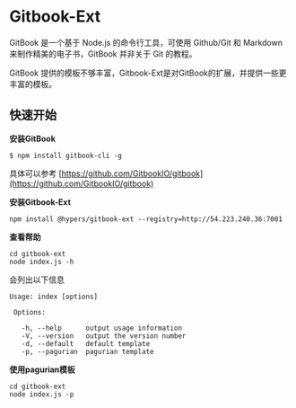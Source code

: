 # Gitbook-Ext
GitBook 是一个基于 Node.js 的命令行工具，可使用 Github/Git 和 Markdown 来制作精美的电子书，GitBook 并非关于 Git 的教程。

GitBook 提供的模板不够丰富，Gitbook-Ext是对GitBook的扩展，并提供一些更丰富的模板。

## 快速开始
**安装GitBook**

```
$ npm install gitbook-cli -g
```

具体可以参考 [https://github.com/GitbookIO/gitbook](https://github.com/GitbookIO/gitbook)

**安装Gitbook-Ext**

```
npm install @hypers/gitbook-ext --registry=http://54.223.240.36:7001
```

**查看帮助**

```
cd gitbook-ext
node index.js -h
```

会列出以下信息

```
Usage: index [options]

 Options:

   -h, --help      output usage information
   -V, --version   output the version number
   -d, --default   default template
   -p, --pagurian  pagurian template
```

**使用pagurian模板**

```
cd gitbook-ext
node index.js -p
```
